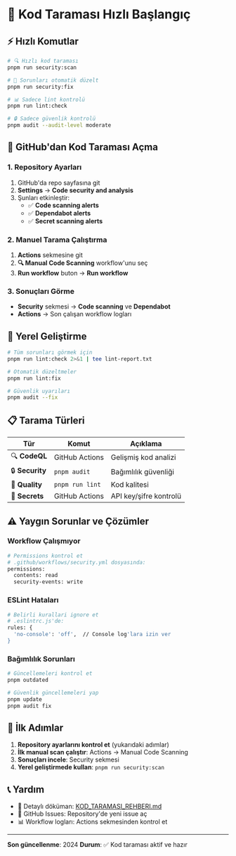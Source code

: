 # 🚀 Kod Taraması Hızlı Başlangıç

## ⚡ Hızlı Komutlar

```bash
# 🔍 Hızlı kod taraması
pnpm run security:scan

# 🔧 Sorunları otomatik düzelt
pnpm run security:fix

# 📊 Sadece lint kontrolü
pnpm run lint:check

# 🔒 Sadece güvenlik kontrolü
pnpm audit --audit-level moderate
```

## 🎯 GitHub'dan Kod Taraması Açma

### 1. Repository Ayarları
1. GitHub'da repo sayfasına git
2. **Settings** → **Code security and analysis**
3. Şunları etkinleştir:
   - ✅ **Code scanning alerts**
   - ✅ **Dependabot alerts**
   - ✅ **Secret scanning alerts**

### 2. Manuel Tarama Çalıştırma
1. **Actions** sekmesine git
2. **🔍 Manual Code Scanning** workflow'unu seç
3. **Run workflow** buton → **Run workflow**

### 3. Sonuçları Görme
- **Security** sekmesi → **Code scanning** ve **Dependabot**
- **Actions** → Son çalışan workflow logları

## 🔧 Yerel Geliştirme

```bash
# Tüm sorunları görmek için
pnpm run lint:check 2>&1 | tee lint-report.txt

# Otomatik düzeltmeler
pnpm run lint:fix

# Güvenlik uyarıları
pnpm audit --fix
```

## 📋 Tarama Türleri

| Tür | Komut | Açıklama |
|-----|-------|----------|
| 🔍 **CodeQL** | GitHub Actions | Gelişmiş kod analizi |
| 🔒 **Security** | `pnpm audit` | Bağımlılık güvenliği |
| 🎯 **Quality** | `pnpm run lint` | Kod kalitesi |
| 🔐 **Secrets** | GitHub Actions | API key/şifre kontrolü |

## ⚠️ Yaygın Sorunlar ve Çözümler

### Workflow Çalışmıyor
```bash
# Permissions kontrol et
# .github/workflows/security.yml dosyasında:
permissions:
  contents: read
  security-events: write
```

### ESLint Hataları
```bash
# Belirli kurallari ignore et
# .eslintrc.js'de:
rules: {
  'no-console': 'off',  // Console log'lara izin ver
}
```

### Bağımlılık Sorunları
```bash
# Güncellemeleri kontrol et
pnpm outdated

# Güvenlik güncellemeleri yap
pnpm update
pnpm audit fix
```

## 🎯 İlk Adımlar

1. **Repository ayarlarını kontrol et** (yukarıdaki adımlar)
2. **İlk manual scan çalıştır**: Actions → Manual Code Scanning
3. **Sonuçları incele**: Security sekmesi
4. **Yerel geliştirmede kullan**: `pnpm run security:scan`

## 📞 Yardım

- 📖 Detaylı döküman: [KOD_TARAMASI_REHBERI.md](KOD_TARAMASI_REHBERI.md)
- 🔗 GitHub Issues: Repository'de yeni issue aç
- 📊 Workflow logları: Actions sekmesinden kontrol et

---
**Son güncellenme**: 2024
**Durum**: ✅ Kod taraması aktif ve hazır